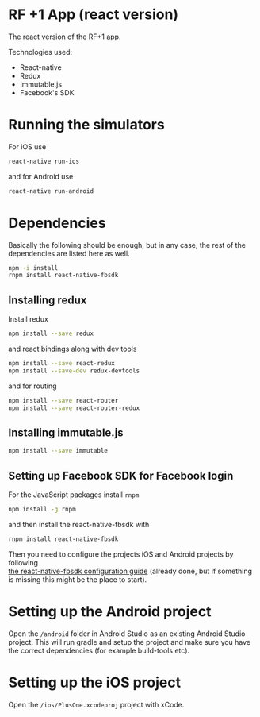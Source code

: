 # RF +1 App (react version)
The react version of the RF+1 app.

Technologies used:

* React-native
* Redux
* Immutable.js
* Facebook's SDK


# Running the simulators
For iOS use

```bash
react-native run-ios
```

and for Android use

```bash
react-native run-android
```

# Dependencies

Basically the following should be enough, but in any case, the rest of the dependencies are listed here as well.

```bash
npm -i install
rnpm install react-native-fbsdk
```

## Installing redux
Install redux

```bash
npm install --save redux
```

and react bindings along with dev tools

```bash
npm install --save react-redux
npm install --save-dev redux-devtools
```

and for routing

```bash
npm install --save react-router
npm install --save react-router-redux
```

## Installing immutable.js
```bash
npm install --save immutable
```

## Setting up Facebook SDK for Facebook login
For the JavaScript packages install `rnpm`

```bash
npm install -g rnpm
```

and then install the react-native-fbsdk with

```bash
rnpm install react-native-fbsdk
```

Then you need to configure the projects iOS and Android projects by following  
[the react-native-fbsdk configuration guide](https://github.com/facebook/react-native-fbsdk) (already done, but if something is missing this might be the place to start).


# Setting up the Android project
Open the `/android` folder in Android Studio as an existing Android Studio project. This will run gradle and setup the project and make sure you have the correct dependencies (for example build-tools etc).


# Setting up the iOS project
Open the `/ios/PlusOne.xcodeproj` project with xCode.
